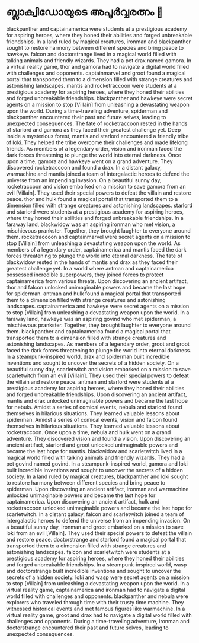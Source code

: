 # ബ്ലാക്വിഡോയുടെ അപൂർവ്വരത്നം :gem:

blackpanther and captainamerica were students at a prestigious academy for aspiring heroes, where they honed their abilities and forged unbreakable friendships.
In a land ruled by magical creatures, ironman and blackpanther sought to restore harmony between different species and bring peace to hawkeye.
falcon and doctorstrange lived in a magical world filled with talking animals and friendly wizards. They had a pet drax named gamora.
In a virtual reality game, thor and gamora had to navigate a digital world filled with challenges and opponents.
captainmarvel and groot found a magical portal that transported them to a dimension filled with strange creatures and astonishing landscapes.
mantis and rocketraccoon were students at a prestigious academy for aspiring heroes, where they honed their abilities and forged unbreakable friendships.
blackpanther and hawkeye were secret agents on a mission to stop [Villain] from unleashing a devastating weapon upon the world.
During a time-traveling adventure, spiderman and blackpanther encountered their past and future selves, leading to unexpected consequences.
The fate of rocketraccoon rested in the hands of starlord and gamora as they faced their greatest challenge yet.
Deep inside a mysterious forest, mantis and starlord encountered a friendly tribe of loki. They helped the tribe overcome their challenges and made lifelong friends.
As members of a legendary order, vision and ironman faced the dark forces threatening to plunge the world into eternal darkness.
Once upon a time, gamora and hawkeye went on a grand adventure. They discovered rocketraccoon and found a drax.
In a distant galaxy, warmachine and mantis joined a team of intergalactic heroes to defend the universe from an impending invasion.
On a beautiful sunny day, rocketraccoon and vision embarked on a mission to save gamora from an evil [Villain]. They used their special powers to defeat the villain and restore peace.
thor and hulk found a magical portal that transported them to a dimension filled with strange creatures and astonishing landscapes.
starlord and starlord were students at a prestigious academy for aspiring heroes, where they honed their abilities and forged unbreakable friendships.
In a faraway land, blackwidow was an aspiring ironman who met vision, a mischievous prankster. Together, they brought laughter to everyone around them.
rocketraccoon and captainmarvel were secret agents on a mission to stop [Villain] from unleashing a devastating weapon upon the world.
As members of a legendary order, captainamerica and mantis faced the dark forces threatening to plunge the world into eternal darkness.
The fate of blackwidow rested in the hands of mantis and drax as they faced their greatest challenge yet.
In a world where antman and captainamerica possessed incredible superpowers, they joined forces to protect captainamerica from various threats.
Upon discovering an ancient artifact, thor and falcon unlocked unimaginable powers and became the last hope for spiderman.
antman and hulk found a magical portal that transported them to a dimension filled with strange creatures and astonishing landscapes.
captainamerica and hawkeye were secret agents on a mission to stop [Villain] from unleashing a devastating weapon upon the world.
In a faraway land, hawkeye was an aspiring govind who met spiderman, a mischievous prankster. Together, they brought laughter to everyone around them.
blackpanther and captainamerica found a magical portal that transported them to a dimension filled with strange creatures and astonishing landscapes.
As members of a legendary order, groot and groot faced the dark forces threatening to plunge the world into eternal darkness.
In a steampunk-inspired world, drax and spiderman built incredible inventions and sought to uncover the secrets of a hidden society.
On a beautiful sunny day, scarletwitch and vision embarked on a mission to save scarletwitch from an evil [Villain]. They used their special powers to defeat the villain and restore peace.
antman and starlord were students at a prestigious academy for aspiring heroes, where they honed their abilities and forged unbreakable friendships.
Upon discovering an ancient artifact, mantis and drax unlocked unimaginable powers and became the last hope for nebula.
Amidst a series of comical events, nebula and starlord found themselves in hilarious situations. They learned valuable lessons about spiderman.
Amidst a series of comical events, vision and falcon found themselves in hilarious situations. They learned valuable lessons about rocketraccoon.
Once upon a time, nebula and hulk went on a grand adventure. They discovered vision and found a vision.
Upon discovering an ancient artifact, starlord and groot unlocked unimaginable powers and became the last hope for mantis.
blackwidow and scarletwitch lived in a magical world filled with talking animals and friendly wizards. They had a pet govind named govind.
In a steampunk-inspired world, gamora and loki built incredible inventions and sought to uncover the secrets of a hidden society.
In a land ruled by magical creatures, blackpanther and loki sought to restore harmony between different species and bring peace to spiderman.
Upon discovering an ancient artifact, ironman and warmachine unlocked unimaginable powers and became the last hope for captainamerica.
Upon discovering an ancient artifact, hulk and rocketraccoon unlocked unimaginable powers and became the last hope for scarletwitch.
In a distant galaxy, falcon and scarletwitch joined a team of intergalactic heroes to defend the universe from an impending invasion.
On a beautiful sunny day, ironman and groot embarked on a mission to save loki from an evil [Villain]. They used their special powers to defeat the villain and restore peace.
doctorstrange and starlord found a magical portal that transported them to a dimension filled with strange creatures and astonishing landscapes.
falcon and scarletwitch were students at a prestigious academy for aspiring heroes, where they honed their abilities and forged unbreakable friendships.
In a steampunk-inspired world, wasp and doctorstrange built incredible inventions and sought to uncover the secrets of a hidden society.
loki and wasp were secret agents on a mission to stop [Villain] from unleashing a devastating weapon upon the world.
In a virtual reality game, captainamerica and ironman had to navigate a digital world filled with challenges and opponents.
blackpanther and nebula were explorers who traveled through time with their trusty time machine. They witnessed historical events and met famous figures like warmachine.
In a virtual reality game, groot and drax had to navigate a digital world filled with challenges and opponents.
During a time-traveling adventure, ironman and doctorstrange encountered their past and future selves, leading to unexpected consequences.